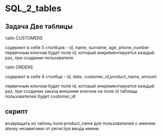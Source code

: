 # SQL_2_tables

Задача Две таблицы
---
табл CUSTOMERS

содержит в себе 5 столбцов - id, name, surname, age, phone_number
первичным ключом будет поле id, который инкрементируется каждый раз, при создании пользователя

табл ORDERS

содержит в себе 4 столбца - id, date, customer_id,product_name, amount

первичным ключом будет поле id, который инкрементируется каждый раз, при создании заказа
внешним ключом на поле id таблицы пользователей будет customer_id

скрипт
---
возвращать из таблиц поля product_name для пользователей с именем alexey независимо от регистра ввода имени.
